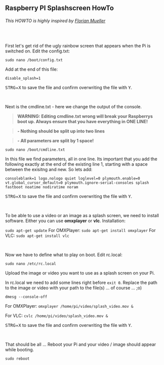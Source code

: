 ## Raspberry PI Splashscreen HowTo

###### This HOWTO is highly inspired by [Florian Mueller](https://florianmuller.com/topic/technology)

&nbsp;

First let's get rid of the ugly rainbow screen that appears when the Pi is switched on. Edit the config.txt:

`sudo nano /boot/config.txt`

Add at the end of this file:

`disable_splash=1`

<kbd>STRG</kbd>+<kbd>X</kbd> to save the file and confirm overwriting the file with <kbd>Y</kbd>.

&nbsp;

Next is the cmdline.txt - here we change the output of the console.

>**WARNING: Editing cmdline.txt wrong will break your Raspberrys boot up. Always ensure that you have everything in ONE LINE!**

>**- Nothing should be split up into two lines**

>**- All parameters are split by 1 space!**

`sudo nano /boot/cmdline.txt`

In this file we find parameters, all in one line. Its important that you add the following exactly at the end of the existing line 1, starting with a space between the exisitng and new. So lets add:

```consoleblank=1 logo.nologo quiet loglevel=0 plymouth.enable=0 vt.global_cursor_default=0 plymouth.ignore-serial-consoles splash fastboot noatime nodiratime noram```

<kbd>STRG</kbd>+<kbd>X</kbd> to save the file and confirm overwriting the file with <kbd>Y</kbd>.

&nbsp;

To be able to use a video or an image as a splash screen, we need to install software. Either you can use **omxplayer** or **vlc**. Installation:

`sudo apt-get update`
For OMXPlayer: `sudo apt-get install omxplayer`
For VLC: `sudo apt-get install vlc`

&nbsp;

Now we have to define what to play on boot. Edit rc.local:

`sudo nano /etc/rc.local`

Upload the image or video you want to use as a splash screen on your Pi.

In rc.local we need to add some lines right before `exit 0`. Replace the path to the image or video with your path to the file(s) ... of course ... ;o)

`dmesg --console-off`

For OMXPlayer: `omxplayer /home/pi/video/splash_video.mov &`

For VLC: `cvlc /home/pi/video/splash_video.mov &`

<kbd>STRG</kbd>+<kbd>X</kbd> to save the file and confirm overwriting the file with <kbd>Y</kbd>.

&nbsp;

That should be all ... Reboot your Pi and your video / image should appear while booting.

`sudo reboot`
